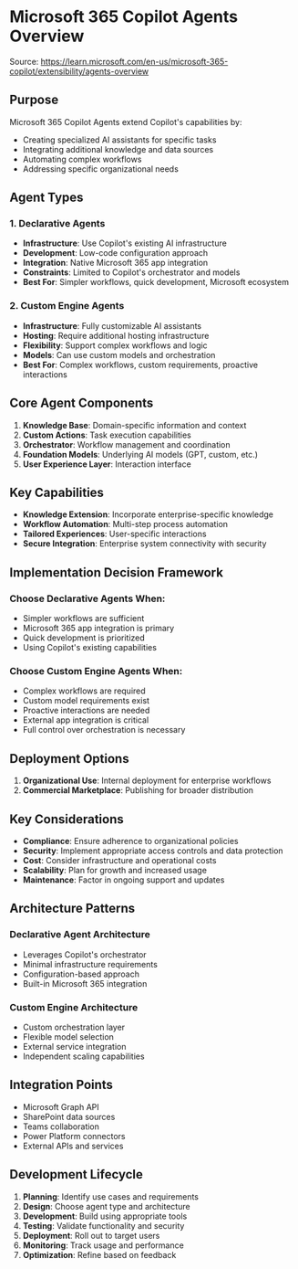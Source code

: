 # Microsoft 365 Copilot Agents Overview

Source: https://learn.microsoft.com/en-us/microsoft-365-copilot/extensibility/agents-overview

## Purpose

Microsoft 365 Copilot Agents extend Copilot's capabilities by:
- Creating specialized AI assistants for specific tasks
- Integrating additional knowledge and data sources
- Automating complex workflows
- Addressing specific organizational needs

## Agent Types

### 1. Declarative Agents
- **Infrastructure**: Use Copilot's existing AI infrastructure
- **Development**: Low-code configuration approach
- **Integration**: Native Microsoft 365 app integration
- **Constraints**: Limited to Copilot's orchestrator and models
- **Best For**: Simpler workflows, quick development, Microsoft ecosystem

### 2. Custom Engine Agents
- **Infrastructure**: Fully customizable AI assistants
- **Hosting**: Require additional hosting infrastructure
- **Flexibility**: Support complex workflows and logic
- **Models**: Can use custom models and orchestration
- **Best For**: Complex workflows, custom requirements, proactive interactions

## Core Agent Components

1. **Knowledge Base**: Domain-specific information and context
2. **Custom Actions**: Task execution capabilities
3. **Orchestrator**: Workflow management and coordination
4. **Foundation Models**: Underlying AI models (GPT, custom, etc.)
5. **User Experience Layer**: Interaction interface

## Key Capabilities

- **Knowledge Extension**: Incorporate enterprise-specific knowledge
- **Workflow Automation**: Multi-step process automation
- **Tailored Experiences**: User-specific interactions
- **Secure Integration**: Enterprise system connectivity with security

## Implementation Decision Framework

### Choose Declarative Agents When:
- Simpler workflows are sufficient
- Microsoft 365 app integration is primary
- Quick development is prioritized
- Using Copilot's existing capabilities

### Choose Custom Engine Agents When:
- Complex workflows are required
- Custom model requirements exist
- Proactive interactions are needed
- External app integration is critical
- Full control over orchestration is necessary

## Deployment Options

1. **Organizational Use**: Internal deployment for enterprise workflows
2. **Commercial Marketplace**: Publishing for broader distribution

## Key Considerations

- **Compliance**: Ensure adherence to organizational policies
- **Security**: Implement appropriate access controls and data protection
- **Cost**: Consider infrastructure and operational costs
- **Scalability**: Plan for growth and increased usage
- **Maintenance**: Factor in ongoing support and updates

## Architecture Patterns

### Declarative Agent Architecture
- Leverages Copilot's orchestrator
- Minimal infrastructure requirements
- Configuration-based approach
- Built-in Microsoft 365 integration

### Custom Engine Architecture
- Custom orchestration layer
- Flexible model selection
- External service integration
- Independent scaling capabilities

## Integration Points

- Microsoft Graph API
- SharePoint data sources
- Teams collaboration
- Power Platform connectors
- External APIs and services

## Development Lifecycle

1. **Planning**: Identify use cases and requirements
2. **Design**: Choose agent type and architecture
3. **Development**: Build using appropriate tools
4. **Testing**: Validate functionality and security
5. **Deployment**: Roll out to target users
6. **Monitoring**: Track usage and performance
7. **Optimization**: Refine based on feedback